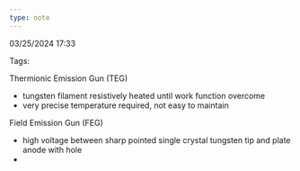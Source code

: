 ```yaml
---
type: note
---
```

03/25/2024 17:33

Tags: 

Thermionic Emission Gun (TEG)
- tungsten filament resistively heated until work function overcome
- very precise temperature required, not easy to maintain


Field Emission Gun (FEG)
- high voltage between sharp pointed single crystal tungsten tip and plate anode with hole
- 